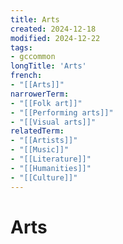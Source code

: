 ```yaml
---
title: Arts
created: 2024-12-18
modified: 2024-12-22
tags:
- gccommon
longTitle: 'Arts'
french:
- "[[Arts]]"
narrowerTerm:
- "[[Folk art]]"
- "[[Performing arts]]"
- "[[Visual arts]]"
relatedTerm:
- "[[Artists]]"
- "[[Music]]"
- "[[Literature]]"
- "[[Humanities]]"
- "[[Culture]]"
---
```

# Arts
